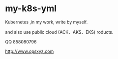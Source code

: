 # my-k8s-yml
Kubernetes ,in my work, write by myself. 

and also use public cloud (ACK、AKS、EKS) roducts. 

QQ 858080796

http://www.opsxyz.com
